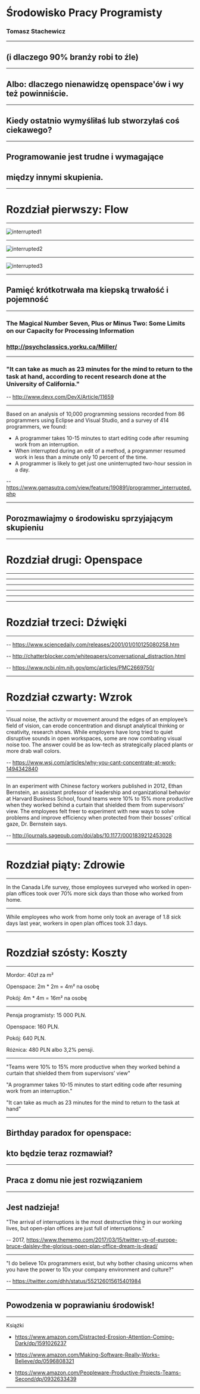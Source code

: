 # Środowisko Pracy Programisty

### Tomasz Stachewicz

---

## (i dlaczego 90% branży robi to źle)

---

## Albo: dlaczego nienawidzę openspace'ów i wy też powinniście.

---

## Kiedy ostatnio wymyśliłaś lub stworzyłaś coś ciekawego?

---

## Programowanie jest trudne i wymagające

## między innymi skupienia.

---

# Rozdział pierwszy: Flow

---

![interrupted1](images/ProgrammerInterrupted1.png)

---

![interrupted2](images/ProgrammerInterrupted2.png)

---

![interrupted3](images/ProgrammerInterrupted3.png)

---

## Pamięć krótkotrwała ma kiepską trwałość i pojemność

---

### The Magical Number Seven, Plus or Minus Two: Some Limits on our Capacity for Processing Information

### http://psychclassics.yorku.ca/Miller/

---

### "It can take as much as 23 minutes for the mind to return to the task at hand, according to recent research done at the University of California."

-- http://www.devx.com/DevX/Article/11659

--- 

Based on an analysis of 10,000 programming sessions recorded from 86 programmers using Eclipse and Visual Studio, and a survey of 414 programmers, we found:

* A programmer takes 10-15 minutes to start editing code after resuming work from an interruption.
* When interrupted during an edit of a method, a programmer resumed work in less than a minute only 10 percent of the time.
* A programmer is likely to get just one uninterrupted two-hour session in a day.

-- https://www.gamasutra.com/view/feature/190891/programmer_interrupted.php

---

## Porozmawiajmy o środowisku sprzyjającym skupieniu

---

# Rozdział drugi: Openspace

---

<section data-background="images/obora.jpg">
</section>

---

<section data-background="images/sweatshop-asia.jpg">
</section>

---

<section data-background="images/sweatshop-nike.jpg">
</section>

---

<section data-background="images/openspace-facebook-menlo-park-2.jpg">
</section>

---

<section data-background="images/twitter-san-francisco.jpg">
</section>

---

# Rozdział trzeci: Dźwięki

---

-- https://www.sciencedaily.com/releases/2001/01/010125080258.htm

-- http://chatterblocker.com/whitepapers/conversational_distraction.html

-- https://www.ncbi.nlm.nih.gov/pmc/articles/PMC2669750/

---

# Rozdział czwarty: Wzrok

---

Visual noise, the activity or movement around the edges of an employee’s field of vision, can erode concentration and disrupt analytical thinking or creativity, research shows. While employers have long tried to quiet disruptive sounds in open workspaces, some are now combating visual noise too. The answer could be as low-tech as strategically placed plants or more drab wall colors.

-- https://www.wsj.com/articles/why-you-cant-concentrate-at-work-1494342840

---

In an experiment with Chinese factory workers published in 2012, Ethan Bernstein, an assistant professor of leadership and organizational behavior at Harvard Business School, found teams were 10% to 15% more productive when they worked behind a curtain that shielded them from supervisors’ view. The employees felt freer to experiment with new ways to solve problems and improve efficiency when protected from their bosses’ critical gaze, Dr. Bernstein says.

-- http://journals.sagepub.com/doi/abs/10.1177/0001839212453028

---

# Rozdział piąty: Zdrowie

---

In the Canada Life survey, those employees surveyed who worked in open-plan offices took over 70% more sick days than those who worked from home.

---

While employees who work from home only took an average of 1.8 sick days last year, workers in open plan offices took 3.1 days.

---

# Rozdział szósty: Koszty

---

Mordor: 40zł za m²

Openspace: 2m * 2m = 4m² na osobę

Pokój: 4m * 4m = 16m² na osobę

---

Pensja programisty: 15 000 PLN.

Openspace: 160 PLN.

Pokój: 640 PLN.

Różnica: 480 PLN albo 3,2% pensji.

---

"Teams were 10% to 15% more productive when they worked behind a curtain that shielded them from supervisors’ view"

"A programmer takes 10-15 minutes to start editing code after resuming work from an interruption."

"It can take as much as 23 minutes for the mind to return to the task at hand"

---

## Birthday paradox for openspace:

## kto będzie teraz rozmawiał?

--- 

## Praca z domu nie jest rozwiązaniem

---

## Jest nadzieja!

"The arrival of interruptions is the most destructive thing in our working lives, but open-plan offices are just full of interruptions."

-- 2017, https://www.thememo.com/2017/03/15/twitter-vp-of-europe-bruce-daisley-the-glorious-open-plan-office-dream-is-dead/

---

"I do believe 10x programmers exist, but why bother chasing unicorns when you have the power to 10x your company environment and culture?"

-- https://twitter.com/dhh/status/552126015615401984

---

## Powodzenia w poprawianiu środowisk!

---

Książki

* https://www.amazon.com/Distracted-Erosion-Attention-Coming-Dark/dp/1591026237

* https://www.amazon.com/Making-Software-Really-Works-Believe/dp/0596808321

* https://www.amazon.com/Peopleware-Productive-Projects-Teams-Second/dp/0932633439

---

